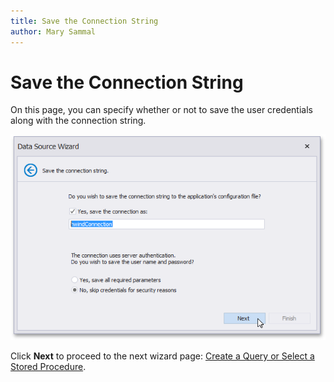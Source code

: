 ```yaml
---
title: Save the Connection String
author: Mary Sammal
---
```

# Save the Connection String

On this page, you can specify whether or not to save the user credentials along with the connection string.

![eurd-win-report-wizard-save-connection-string](../../../../../../images/eurd-win-report-wizard-save-connection-string.png)

Click **Next** to proceed to the next wizard page: [Create a Query or Select a Stored Procedure](create-a-query-or-select-a-stored-procedure.md).